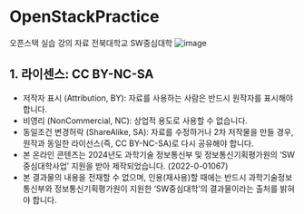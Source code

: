 # OpenStackPractice
오픈스택 실습 강의 자료
전북대학교 SW중심대학 
![image](https://github.com/user-attachments/assets/b9d5612e-2c05-4226-88cc-d2e9c1ba4f10)

## 1. 라이센스: CC BY-NC-SA
  - 저작자 표시 (Attribution, BY): 자료를 사용하는 사람은 반드시 원작자를 표시해야 합니다.
  - 비영리 (NonCommercial, NC): 상업적 용도로 사용할 수 없습니다.
  - 동일조건 변경허락 (ShareAlike, SA): 자료를 수정하거나 2차 저작물을 만들 경우, 원작과 동일한 라이선스(즉, CC BY-NC-SA)로 다시 공유해야 합니다.
  - 본 온라인 콘텐츠는 2024년도 과학기술 정보통신부 및 정보통신기획평가원의 ‘SW중심대학사업’ 지원을 받아 제작되었습니다. (2022-0-01067)
  - 본 결과물의 내용을 전재할 수 없으며, 인용(재사용)할 때에는 반드시 과학기술정보통신부와 정보통신기획평가원이 지원한 ‘SW중심대학’의 결과물이라는 출처를 밝혀야 합니다.

